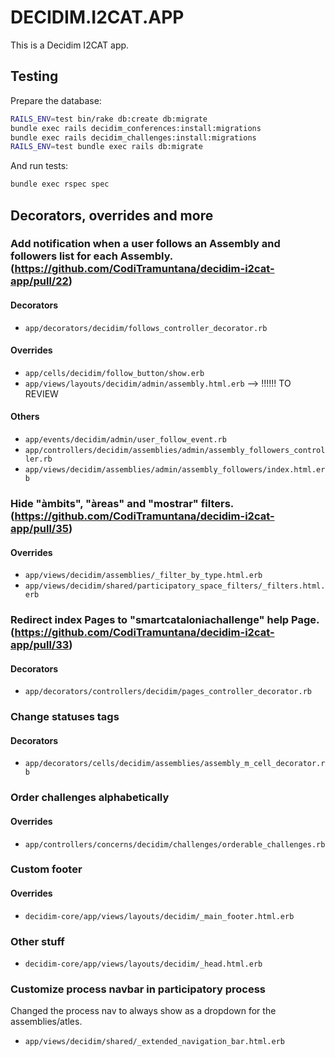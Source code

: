 # DECIDIM.I2CAT.APP

This is a Decidim I2CAT app.

## Testing

Prepare the database:

```bash
RAILS_ENV=test bin/rake db:create db:migrate
bundle exec rails decidim_conferences:install:migrations
bundle exec rails decidim_challenges:install:migrations
RAILS_ENV=test bundle exec rails db:migrate
```

And run tests:

```bash
bundle exec rspec spec
```

## Decorators, overrides and more

### Add notification when a user follows an Assembly and followers list for each Assembly. (https://github.com/CodiTramuntana/decidim-i2cat-app/pull/22)

#### Decorators
  - `app/decorators/decidim/follows_controller_decorator.rb`

#### Overrides
  - `app/cells/decidim/follow_button/show.erb`
  - `app/views/layouts/decidim/admin/assembly.html.erb` --> !!!!!! TO REVIEW

#### Others
  - `app/events/decidim/admin/user_follow_event.rb`
  - `app/controllers/decidim/assemblies/admin/assembly_followers_controller.rb`
  - `app/views/decidim/assemblies/admin/assembly_followers/index.html.erb`

### Hide "àmbits", "àreas" and "mostrar" filters. (https://github.com/CodiTramuntana/decidim-i2cat-app/pull/35)

#### Overrides
  - `app/views/decidim/assemblies/_filter_by_type.html.erb`
  - `app/views/decidim/shared/participatory_space_filters/_filters.html.erb`

### Redirect index Pages to "smartcataloniachallenge" help Page. (https://github.com/CodiTramuntana/decidim-i2cat-app/pull/33)
  
#### Decorators
  - `app/decorators/controllers/decidim/pages_controller_decorator.rb`

### Change statuses tags

#### Decorators
  - `app/decorators/cells/decidim/assemblies/assembly_m_cell_decorator.rb`

### Order challenges alphabetically

#### Overrides
 - `app/controllers/concerns/decidim/challenges/orderable_challenges.rb`

### Custom footer
#### Overrides
  - `decidim-core/app/views/layouts/decidim/_main_footer.html.erb`

### Other stuff
  - `decidim-core/app/views/layouts/decidim/_head.html.erb`

### Customize process navbar in participatory process

Changed the process nav to always show as a dropdown for the assemblies/atles.

  - `app/views/decidim/shared/_extended_navigation_bar.html.erb`
